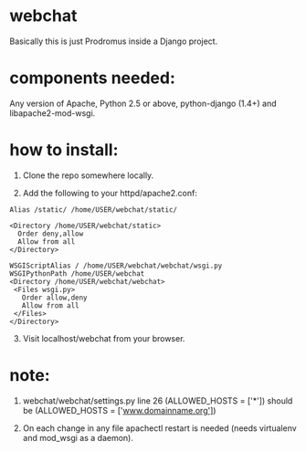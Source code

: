 webchat
=======

Basically this is just Prodromus inside a Django project.

components needed:
==================
Any version of Apache, Python 2.5 or above, python-django (1.4+) and libapache2-mod-wsgi.

how to install:
===============

1) Clone the repo somewhere locally.
 
2) Add the following to your httpd/apache2.conf:
```
Alias /static/ /home/USER/webchat/static/
 
<Directory /home/USER/webchat/static>
  Order deny,allow
  Allow from all
</Directory>
 
WSGIScriptAlias / /home/USER/webchat/webchat/wsgi.py
WSGIPythonPath /home/USER/webchat
<Directory /home/USER/webchat/webchat>
 <Files wsgi.py>
   Order allow,deny
   Allow from all
 </Files>
</Directory>
```

3) Visit localhost/webchat from your browser.
 
note:
=====
1) webchat/webchat/settings.py line 26 (ALLOWED_HOSTS = ['*']) should be
(ALLOWED_HOSTS = ['www.domainname.org'])

2) On each change in any file apachectl restart is needed (needs virtualenv and mod_wsgi as a daemon).
